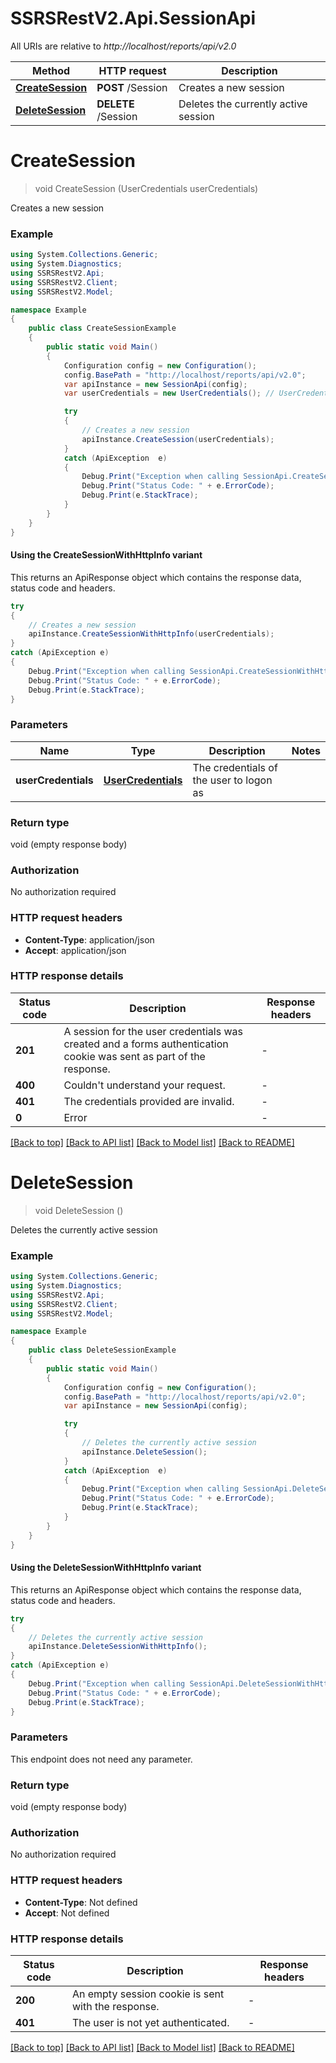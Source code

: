 # SSRSRestV2.Api.SessionApi

All URIs are relative to *http://localhost/reports/api/v2.0*

| Method | HTTP request | Description |
|--------|--------------|-------------|
| [**CreateSession**](SessionApi.md#createsession) | **POST** /Session | Creates a new session |
| [**DeleteSession**](SessionApi.md#deletesession) | **DELETE** /Session | Deletes the currently active session |

<a name="createsession"></a>
# **CreateSession**
> void CreateSession (UserCredentials userCredentials)

Creates a new session

### Example
```csharp
using System.Collections.Generic;
using System.Diagnostics;
using SSRSRestV2.Api;
using SSRSRestV2.Client;
using SSRSRestV2.Model;

namespace Example
{
    public class CreateSessionExample
    {
        public static void Main()
        {
            Configuration config = new Configuration();
            config.BasePath = "http://localhost/reports/api/v2.0";
            var apiInstance = new SessionApi(config);
            var userCredentials = new UserCredentials(); // UserCredentials | The credentials of the user to logon as

            try
            {
                // Creates a new session
                apiInstance.CreateSession(userCredentials);
            }
            catch (ApiException  e)
            {
                Debug.Print("Exception when calling SessionApi.CreateSession: " + e.Message);
                Debug.Print("Status Code: " + e.ErrorCode);
                Debug.Print(e.StackTrace);
            }
        }
    }
}
```

#### Using the CreateSessionWithHttpInfo variant
This returns an ApiResponse object which contains the response data, status code and headers.

```csharp
try
{
    // Creates a new session
    apiInstance.CreateSessionWithHttpInfo(userCredentials);
}
catch (ApiException e)
{
    Debug.Print("Exception when calling SessionApi.CreateSessionWithHttpInfo: " + e.Message);
    Debug.Print("Status Code: " + e.ErrorCode);
    Debug.Print(e.StackTrace);
}
```

### Parameters

| Name | Type | Description | Notes |
|------|------|-------------|-------|
| **userCredentials** | [**UserCredentials**](UserCredentials.md) | The credentials of the user to logon as |  |

### Return type

void (empty response body)

### Authorization

No authorization required

### HTTP request headers

 - **Content-Type**: application/json
 - **Accept**: application/json


### HTTP response details
| Status code | Description | Response headers |
|-------------|-------------|------------------|
| **201** | A session for the user credentials was created and a forms authentication cookie was sent as part of the response. |  -  |
| **400** | Couldn&#39;t understand your request. |  -  |
| **401** | The credentials provided are invalid. |  -  |
| **0** | Error |  -  |

[[Back to top]](#) [[Back to API list]](../../README.md#documentation-for-api-endpoints) [[Back to Model list]](../../README.md#documentation-for-models) [[Back to README]](../../README.md)

<a name="deletesession"></a>
# **DeleteSession**
> void DeleteSession ()

Deletes the currently active session

### Example
```csharp
using System.Collections.Generic;
using System.Diagnostics;
using SSRSRestV2.Api;
using SSRSRestV2.Client;
using SSRSRestV2.Model;

namespace Example
{
    public class DeleteSessionExample
    {
        public static void Main()
        {
            Configuration config = new Configuration();
            config.BasePath = "http://localhost/reports/api/v2.0";
            var apiInstance = new SessionApi(config);

            try
            {
                // Deletes the currently active session
                apiInstance.DeleteSession();
            }
            catch (ApiException  e)
            {
                Debug.Print("Exception when calling SessionApi.DeleteSession: " + e.Message);
                Debug.Print("Status Code: " + e.ErrorCode);
                Debug.Print(e.StackTrace);
            }
        }
    }
}
```

#### Using the DeleteSessionWithHttpInfo variant
This returns an ApiResponse object which contains the response data, status code and headers.

```csharp
try
{
    // Deletes the currently active session
    apiInstance.DeleteSessionWithHttpInfo();
}
catch (ApiException e)
{
    Debug.Print("Exception when calling SessionApi.DeleteSessionWithHttpInfo: " + e.Message);
    Debug.Print("Status Code: " + e.ErrorCode);
    Debug.Print(e.StackTrace);
}
```

### Parameters
This endpoint does not need any parameter.
### Return type

void (empty response body)

### Authorization

No authorization required

### HTTP request headers

 - **Content-Type**: Not defined
 - **Accept**: Not defined


### HTTP response details
| Status code | Description | Response headers |
|-------------|-------------|------------------|
| **200** | An empty session cookie is sent with the response. |  -  |
| **401** | The user is not yet authenticated. |  -  |

[[Back to top]](#) [[Back to API list]](../../README.md#documentation-for-api-endpoints) [[Back to Model list]](../../README.md#documentation-for-models) [[Back to README]](../../README.md)

